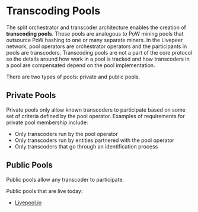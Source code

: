 # Transcoding Pools

The split orchestrator and transcoder architecture enables the creation of **transcoding pools**. These pools are analogous to PoW mining pools that outsource PoW hashing to one or many separate miners. In the Livepeer network, pool operators are orchestrator operators and the participants in pools are transcoders. Transcoding pools are not a part of the core protocol so the details around how work in a pool is tracked and how transcoders in a pool are compensated depend on the pool implementation. 

There are two types of pools: private and public pools.

## Private Pools

Private pools only allow known transcoders to participate based on some set of criteria defined by the pool operator. Examples of requirements for private pool membership include:

- Only transcoders run by the pool operator
- Only transcoders run by entities partnered with the pool operator
- Only transcoders that go through an identification process

## Public Pools

Public pools allow any transcoder to participate.

Public pools that are live today:

- [Livepool.io](http://livepool.io/)